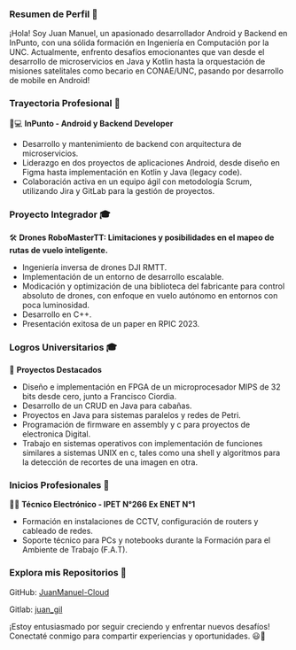 ### Resumen de Perfil 🚀

¡Hola! Soy Juan Manuel, un apasionado desarrollador Android y Backend en InPunto, con una sólida formación en Ingeniería en Computación por la UNC. Actualmente, enfrento desafíos emocionantes que van desde el desarrollo de microservicios en Java y Kotlin hasta la orquestación de misiones satelitales como becario en CONAE/UNC, pasando por desarrollo de mobile en Android!

### Trayectoria Profesional 💼

📱💻 **InPunto - Android y Backend Developer**

- Desarrollo y mantenimiento de backend con arquitectura de microservicios.
- Liderazgo en dos proyectos de aplicaciones Android, desde diseño en Figma hasta implementación en Kotlin y Java (legacy code).
- Colaboración activa en un equipo ágil con metodología Scrum, utilizando Jira y GitLab para la gestión de proyectos.

### Proyecto Integrador 🎓

🛠️ **Drones RoboMasterTT: Limitaciones y posibilidades en el mapeo de rutas de vuelo inteligente.**

- Ingeniería inversa de drones DJI RMTT.
- Implementación de un entorno de desarrollo escalable.
- Modicación y optimización de una biblioteca del fabricante para control absoluto de drones, con enfoque en vuelo autónomo en entornos con poca luminosidad.
- Desarrollo en C++.
- Presentación exitosa de un paper en RPIC 2023.

### Logros Universitarios 🎓

🔧 **Proyectos Destacados**

- Diseño e implementación en FPGA de un microprocesador MIPS de 32 bits desde cero, junto a Francisco Ciordia.
- Desarrollo de un CRUD en Java para cabañas.
- Proyectos en Java para sistemas paralelos y redes de Petri.
- Programación de firmware en assembly y c para proyectos de electronica Digital.
- Trabajo en sistemas operativos con implementación de funciones similares a sistemas UNIX en c, tales como una shell y algoritmos para la detección de recortes de una imagen en otra.

### Inicios Profesionales 🚀

👨‍💻 **Técnico Electrónico - IPET N°266 Ex ENET N°1**

- Formación en instalaciones de CCTV, configuración de routers y cableado de redes.
- Soporte técnico para PCs y notebooks durante la Formación para el Ambiente de Trabajo (F.A.T).

### Explora mis Repositorios 📂

GitHub: [JuanManuel-Cloud](https://github.com/JuanManuel-Cloud)

Gitlab: [juan_gil](https://gitlab.com/juan_gil)

¡Estoy entusiasmado por seguir creciendo y enfrentar nuevos desafíos! Conectaté conmigo para compartir experiencias y oportunidades. 😃🚀
